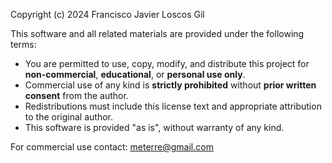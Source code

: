 Copyright (c) 2024 Francisco Javier Loscos Gil

This software and all related materials are provided under the following terms:

- You are permitted to use, copy, modify, and distribute this project for **non-commercial**, **educational**, or **personal use only**.
- Commercial use of any kind is **strictly prohibited** without **prior written consent** from the author.
- Redistributions must include this license text and appropriate attribution to the original author.
- This software is provided "as is", without warranty of any kind.

For commercial use contact: meterre@gmail.com
